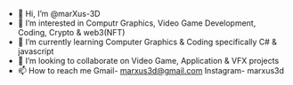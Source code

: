 - 👋 Hi, I’m @marXus-3D
- 👀 I’m interested in Computr Graphics, Video Game Development, Coding, Crypto & web3(NFT)
- 🌱 I’m currently learning Computer Graphics & Coding specifically C# & javascript
- 💞️ I’m looking to collaborate on Video Game, Application & VFX projects
- 📫 How to reach me Gmail- marxus3d@gmail.com
                      Instagram- marxus3d
<!---
marXus-3D/marXus-3D is a ✨ special ✨ repository because its `README.md` (this file) appears on your GitHub profile.
You can click the Preview link to take a look at your changes.
--->
